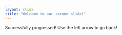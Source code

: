 ```yaml
---
layout: slide
title: "Welcome to our second slide!"
---
```

Successfully progressed!
Use the left arrow to go back!
